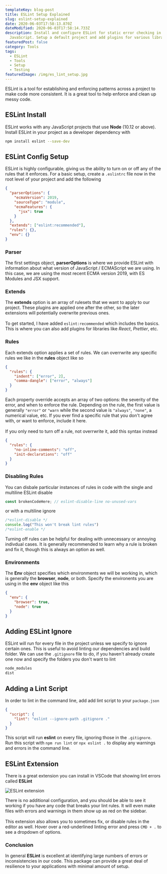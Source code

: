 ```yaml
---
templateKey: blog-post
title: ESLint Setup Explained
slug: eslint-setup-explained
date: 2020-06-03T17:58:13.870Z
dateModified: 2020-06-03T17:58:14.733Z
description: Install and configure ESLint for static error checking in
  JavaScript. Setup a default project and add plugins for various libraries.
featuredPost: false
category: Tools
tags:
  - ESLint
  - Tools
  - Setup
  - Testing
featuredImage: /img/es_lint_setup.jpg
---
```

ESLint is a tool for establishing and enforcing patterns across a project to make code
more consistent. It is a great tool to help enforce and clean up messy code.

## ESLint Install

ESLint works with any JavaScript projects that use **Node** (10.12 or above). Install
ESLint in your project as a developer dependency with

```bash
npm install eslint --save-dev
```

## ESLint Config Setup

ESLint is highly configurable, giving us the ability to turn on or off any of the rules
that it enforces. For a basic setup, create a `.eslintrc` file now in the root level of
your project and add the following

```json
{
  "parserOptions": {
    "ecmaVersion": 2019,
    "sourceType": "module",
    "ecmaFeatures": {
      "jsx": true
    }
  },
  "extends": ["eslint:recommended"],
  "rules": {},
  "env": {}
}
```

### Parser

The first settings object, **parserOptions** is where we provide ESLint with information
about what version of JavaScript / ECMAScript we are using. In this case, we are using the
most recent ECMA version 2019, with ES Modules and JSX support.

### Extends

The **extends** option is an array of rulesets that we want to apply to our project. These
plugins are applied one after the other, so the later extensions will potentially
overwrite previous ones.  
&nbsp;  
To get started, I have added `eslint:recommended` which includes the basics. This is where
you can also add plugins for libraries like _React_, _Prettier_, etc.

### Rules

Each extends option applies a set of rules. We can overrwrite any specific rules we like
in the **rules** object like so

```json
{
  "rules": {
    "indent": ["error", 2],
    "comma-dangle": ["error", "always"]
  }
}
```

Each property override accepts an array of two options: the severity of the error, and
when to enforce the rule. Depending on the rule, the first value is generally `"error"` or
`"warn` while the second value is `"always"`, `"none"`, a numerical value, etc. If you
ever find a specific rule that you don't agree with, or want to enforce, include it
here.  
&nbsp;  
If you only need to turn off a rule, not overrwrite it, add this syntax instead

```json
{
  "rules": {
    "no-inline-comments": "off",
    "init-declarations": "off"
  }
}
```

### Disabling Rules

You can disbale particular instances of rules in code with the single and multiline ESLint
disable

```javascript
const brokenCodeHere; // eslint-disable-line no-unused-vars
```

or with a multiline ignore

```javascript
/*eslint-disable */
console.log("This won't break lint rules")
/*eslint-enable */
```

Turning off rules can be helpful for dealing with unnecessary or annoying indivdual cases.
It is generally recommended to learn why a rule is broken and fix it, though this is
always an option as well.

### Environments

The **Env** object specifies which environments we will be working in, which is generally
the **browser**, **node**, or both. Specify the environents you are using in the **env**
object like this

```json
{
  "env": {
    "browser": true,
    "node": true
  }
}
```

## Adding ESLint Ignore

ESLint will run for every file in the project unless we specify to ignore certain ones.
This is useful to avoid linting our dependencies and build folder. We can use the
`.gitignore` file to do, if you haven't already create one now and specify the folders you
don't want to lint

```bash
node_modules
dist
```

## Adding a Lint Script

In order to lint in the command line, add add lint script to your `package.json`

```json
{
  "script": {
    "lint": "eslint --ignore-path .gitignore ."
  }
}
```

This script will run **eslint** on every file, ignoring those in the `.gitignore`. &nbsp;
Run this script with `npm run lint` or `npx eslint .` to display any warnings and errors
in the command line.

## ESLint Extension

There is a great extension you can install in VSCode that showing lint errors called
**ESLint**

![ESLint extension](/img/eslint_vscode_extension.jpg)

There is no additional configuration, and you should be able to see it working if you have
any code that breaks your lint rules. It will even make files with errors and warnings in
them show up as red on the sidebar.  
&nbsp;  
This extension also allows you to sometimes fix, or disable rules in the editor as well.
Hover over a red-underlined linting error and press `CMD + .` to see a dropdown of
options.

### Conclusion

In general **ESLint** is excellent at identifying large numbers of errors or
inconsistencies in our code. This package can provide a great deal of resilience to your
applications with minimal amount of setup.
